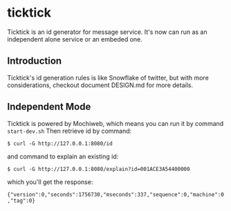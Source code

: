 ticktick
========

Ticktick is an id generator for message service. It's now can run as an independent alone service or an embeded one.

## Introduction
Ticktick's id generation rules is like Snowflake of twitter, but with more considerations, 
checkout document DESIGN.md for more details.

## Independent Mode
Ticktick is powered by Mochiweb, which means you can run it by command 
``
start-dev.sh
``
Then retrieve id by command:

``
$ curl -G http://127.0.0.1:8080/id
``

and command to explain an existing id:

``
$ curl -G http://127.0.0.1:8080/explain?id=001ACE3A54400000
``

which you'll get the response:

``
{"version":0,"seconds":1756730,"mseconds":337,"sequence":0,"machine":0,"tag":0}
``
